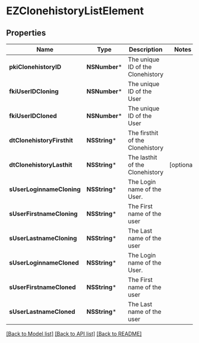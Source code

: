 # EZClonehistoryListElement

## Properties
Name | Type | Description | Notes
------------ | ------------- | ------------- | -------------
**pkiClonehistoryID** | **NSNumber*** | The unique ID of the Clonehistory | 
**fkiUserIDCloning** | **NSNumber*** | The unique ID of the User | 
**fkiUserIDCloned** | **NSNumber*** | The unique ID of the User | 
**dtClonehistoryFirsthit** | **NSString*** | The firsthit of the Clonehistory | 
**dtClonehistoryLasthit** | **NSString*** | The lasthit of the Clonehistory | [optional] 
**sUserLoginnameCloning** | **NSString*** | The Login name of the User. | 
**sUserFirstnameCloning** | **NSString*** | The First name of the user | 
**sUserLastnameCloning** | **NSString*** | The Last name of the user | 
**sUserLoginnameCloned** | **NSString*** | The Login name of the User. | 
**sUserFirstnameCloned** | **NSString*** | The First name of the user | 
**sUserLastnameCloned** | **NSString*** | The Last name of the user | 

[[Back to Model list]](../README.md#documentation-for-models) [[Back to API list]](../README.md#documentation-for-api-endpoints) [[Back to README]](../README.md)


